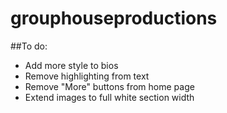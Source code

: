 # grouphouseproductions
##To do:
* Add more style to bios
* Remove highlighting from text
* Remove "More" buttons from home page
* Extend images to full white section width
